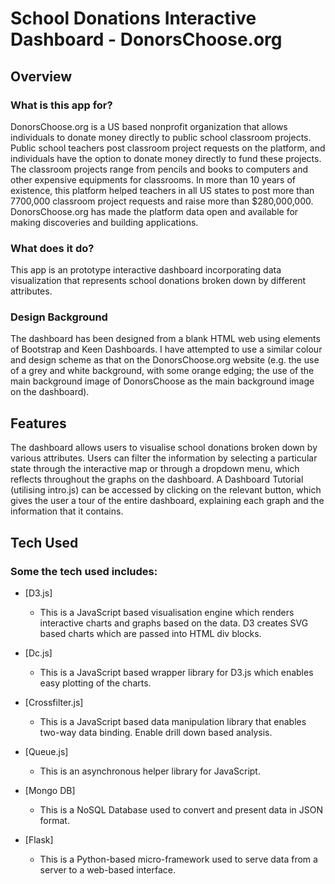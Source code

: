 
# School Donations Interactive Dashboard - DonorsChoose.org

## Overview

### What is this app for?

DonorsChoose.org is a US based nonprofit organization that allows individuals to donate money directly to public school
classroom projects. Public school teachers post classroom project requests on the platform, and individuals have the
option to donate money directly to fund these projects. The classroom projects range from pencils and books to computers
 and other expensive equipments for classrooms. In more than 10 years of existence, this platform helped teachers in all
 US states to post more than 7700,000 classroom project requests and raise more than $280,000,000. DonorsChoose.org has
 made the platform data open and available for making discoveries and building applications.

### What does it do?

This app is an prototype interactive dashboard incorporating data visualization that represents school donations broken
down by different attributes.

### Design Background

The dashboard has been designed from a blank HTML web using elements of Bootstrap and Keen Dashboards. I have attempted
to use a similar colour and design scheme as that on the DonorsChoose.org website (e.g. the use of a grey and white background,
with some orange edging; the use of the main background image of DonorsChoose as the main background image on the dashboard).

## Features

The dashboard allows users to visualise school donations broken down by various attributes. Users can filter the information
by selecting a particular state through the interactive map or through a dropdown menu, which reflects throughout the graphs
on the dashboard. A Dashboard Tutorial (utilising intro.js) can be accessed by clicking on the relevant button, which gives
the user a tour of the entire dashboard, explaining each graph and the information that it contains.

## Tech Used

### Some the tech used includes:

- [D3.js]
    - This is a JavaScript based visualisation engine which renders interactive charts and graphs based on the data. D3
    creates SVG based charts which are passed into HTML div blocks.

- [Dc.js]
    - This is a JavaScript based wrapper library for D3.js which enables easy plotting of the charts.

- [Crossfilter.js]
    - This is a JavaScript based data manipulation library that enables two-way data binding. Enable drill down based analysis.

- [Queue.js]
    - This is an asynchronous helper library for JavaScript.

- [Mongo DB]
    - This is a NoSQL Database used to convert and present data in JSON format.

- [Flask]
    - This is a Python-based micro-framework used to serve data from a server to a web-based interface.